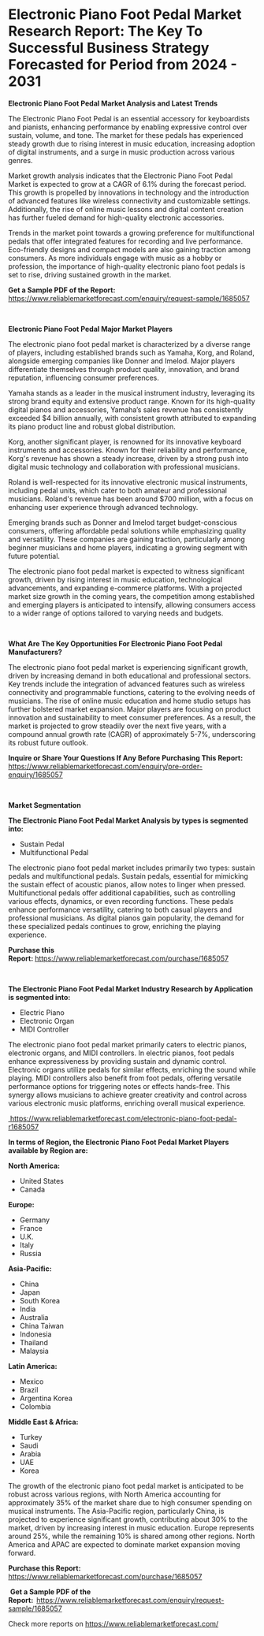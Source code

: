 <p><h1>Electronic Piano Foot Pedal Market Research Report: The Key To Successful Business Strategy Forecasted for Period from 2024 - 2031</h1></p><p><strong>Electronic Piano Foot Pedal Market Analysis and Latest Trends</strong></p>
<p><p>The Electronic Piano Foot Pedal is an essential accessory for keyboardists and pianists, enhancing performance by enabling expressive control over sustain, volume, and tone. The market for these pedals has experienced steady growth due to rising interest in music education, increasing adoption of digital instruments, and a surge in music production across various genres.</p><p>Market growth analysis indicates that the Electronic Piano Foot Pedal Market is expected to grow at a CAGR of 6.1% during the forecast period. This growth is propelled by innovations in technology and the introduction of advanced features like wireless connectivity and customizable settings. Additionally, the rise of online music lessons and digital content creation has further fueled demand for high-quality electronic accessories.</p><p>Trends in the market point towards a growing preference for multifunctional pedals that offer integrated features for recording and live performance. Eco-friendly designs and compact models are also gaining traction among consumers. As more individuals engage with music as a hobby or profession, the importance of high-quality electronic piano foot pedals is set to rise, driving sustained growth in the market.</p></p>
<p><strong>Get a Sample PDF of the Report:&nbsp;</strong> <a href="https://www.reliablemarketforecast.com/enquiry/request-sample/1685057?utm_campaign=1929&utm_medium=2&utm_source=Github&utm_content=ia&utm_term=30122024&utm_id=electronic-piano-foot-pedal">https://www.reliablemarketforecast.com/enquiry/request-sample/1685057</a></p>
<p>&nbsp;</p>
<p><strong>Electronic Piano Foot Pedal Major Market Players</strong></p>
<p><p>The electronic piano foot pedal market is characterized by a diverse range of players, including established brands such as Yamaha, Korg, and Roland, alongside emerging companies like Donner and Imelod. Major players differentiate themselves through product quality, innovation, and brand reputation, influencing consumer preferences.</p><p>Yamaha stands as a leader in the musical instrument industry, leveraging its strong brand equity and extensive product range. Known for its high-quality digital pianos and accessories, Yamaha’s sales revenue has consistently exceeded $4 billion annually, with consistent growth attributed to expanding its piano product line and robust global distribution.</p><p>Korg, another significant player, is renowned for its innovative keyboard instruments and accessories. Known for their reliability and performance, Korg's revenue has shown a steady increase, driven by a strong push into digital music technology and collaboration with professional musicians.</p><p>Roland is well-respected for its innovative electronic musical instruments, including pedal units, which cater to both amateur and professional musicians. Roland's revenue has been around $700 million, with a focus on enhancing user experience through advanced technology.</p><p>Emerging brands such as Donner and Imelod target budget-conscious consumers, offering affordable pedal solutions while emphasizing quality and versatility. These companies are gaining traction, particularly among beginner musicians and home players, indicating a growing segment with future potential.</p><p>The electronic piano foot pedal market is expected to witness significant growth, driven by rising interest in music education, technological advancements, and expanding e-commerce platforms. With a projected market size growth in the coming years, the competition among established and emerging players is anticipated to intensify, allowing consumers access to a wider range of options tailored to varying needs and budgets.</p></p>
<p>&nbsp;</p>
<p><strong>What Are The Key Opportunities For Electronic Piano Foot Pedal Manufacturers?</strong></p>
<p><p>The electronic piano foot pedal market is experiencing significant growth, driven by increasing demand in both educational and professional sectors. Key trends include the integration of advanced features such as wireless connectivity and programmable functions, catering to the evolving needs of musicians. The rise of online music education and home studio setups has further bolstered market expansion. Major players are focusing on product innovation and sustainability to meet consumer preferences. As a result, the market is projected to grow steadily over the next five years, with a compound annual growth rate (CAGR) of approximately 5-7%, underscoring its robust future outlook.</p></p>
<p><strong>Inquire or Share Your Questions If Any Before Purchasing This Report:</strong> <a href="https://www.reliablemarketforecast.com/enquiry/pre-order-enquiry/1685057?utm_campaign=1929&utm_medium=2&utm_source=Github&utm_content=ia&utm_term=30122024&utm_id=electronic-piano-foot-pedal">https://www.reliablemarketforecast.com/enquiry/pre-order-enquiry/1685057</a></p>
<p>&nbsp;</p>
<p><strong>Market Segmentation</strong></p>
<p><strong>The Electronic Piano Foot Pedal Market Analysis by types is segmented into:</strong></p>
<p><ul><li>Sustain Pedal</li><li>Multifunctional Pedal</li></ul></p>
<p><p>The electronic piano foot pedal market includes primarily two types: sustain pedals and multifunctional pedals. Sustain pedals, essential for mimicking the sustain effect of acoustic pianos, allow notes to linger when pressed. Multifunctional pedals offer additional capabilities, such as controlling various effects, dynamics, or even recording functions. These pedals enhance performance versatility, catering to both casual players and professional musicians. As digital pianos gain popularity, the demand for these specialized pedals continues to grow, enriching the playing experience.</p></p>
<p><strong>Purchase this Report:&nbsp;</strong><a href="https://www.reliablemarketforecast.com/purchase/1685057?utm_campaign=1929&utm_medium=2&utm_source=Github&utm_content=ia&utm_term=30122024&utm_id=electronic-piano-foot-pedal">https://www.reliablemarketforecast.com/purchase/1685057</a></p>
<p>&nbsp;</p>
<p><strong>The Electronic Piano Foot Pedal Market Industry Research by Application is segmented into:</strong></p>
<p><ul><li>Electric Piano</li><li>Electronic Organ</li><li>MIDI Controller</li></ul></p>
<p><p>The electronic piano foot pedal market primarily caters to electric pianos, electronic organs, and MIDI controllers. In electric pianos, foot pedals enhance expressiveness by providing sustain and dynamic control. Electronic organs utilize pedals for similar effects, enriching the sound while playing. MIDI controllers also benefit from foot pedals, offering versatile performance options for triggering notes or effects hands-free. This synergy allows musicians to achieve greater creativity and control across various electronic music platforms, enriching overall musical experience.</p></p>
<p><a href="https://www.reliablemarketforecast.com/electronic-piano-foot-pedal-r1685057?utm_campaign=1929&utm_medium=2&utm_source=Github&utm_content=ia&utm_term=30122024&utm_id=electronic-piano-foot-pedal">&nbsp;https://www.reliablemarketforecast.com/electronic-piano-foot-pedal-r1685057</a></p>
<p><strong>In terms of Region, the Electronic Piano Foot Pedal Market Players available by Region are:</strong></p>
<p>
    <p> <strong> North America: </strong>
        <ul>
            <li>United States</li>
            <li>Canada</li>
        </ul>
        </p> 
    <p> <strong> Europe: </strong>
        <ul>
            <li>Germany</li>
            <li>France</li>
            <li>U.K.</li>
            <li>Italy</li>
            <li>Russia</li>
        </ul>
        </p> 
    <p> <strong> Asia-Pacific: </strong>
        <ul>
            <li>China</li>
            <li>Japan</li>
            <li>South Korea</li>
            <li>India</li>
            <li>Australia</li>
            <li>China Taiwan</li>
            <li>Indonesia</li>
            <li>Thailand</li>
            <li>Malaysia</li>
        </ul>
        </p> 
    <p> <strong> Latin America: </strong>
        <ul>
            <li>Mexico</li>
            <li>Brazil</li>
            <li>Argentina Korea</li>
            <li>Colombia</li>
        </ul>
        </p> 
    <p> <strong> Middle East & Africa: </strong>
        <ul>
            <li>Turkey</li>
            <li>Saudi</li>
            <li>Arabia</li>
            <li>UAE</li>
            <li>Korea</li>
        </ul>
    </p>
    </p>
<p><p>The growth of the electronic piano foot pedal market is anticipated to be robust across various regions, with North America accounting for approximately 35% of the market share due to high consumer spending on musical instruments. The Asia-Pacific region, particularly China, is projected to experience significant growth, contributing about 30% to the market, driven by increasing interest in music education. Europe represents around 25%, while the remaining 10% is shared among other regions. North America and APAC are expected to dominate market expansion moving forward.</p></p>
<p><strong>Purchase this Report: </strong><a href="https://www.reliablemarketforecast.com/purchase/1685057?utm_campaign=1929&utm_medium=2&utm_source=Github&utm_content=ia&utm_term=30122024&utm_id=electronic-piano-foot-pedal">https://www.reliablemarketforecast.com/purchase/1685057</a></p>
<p>&nbsp;<strong>Get a Sample PDF of the Report:&nbsp;&nbsp;</strong><a href="https://www.reliablemarketforecast.com/enquiry/request-sample/1685057?utm_campaign=1929&utm_medium=2&utm_source=Github&utm_content=ia&utm_term=30122024&utm_id=electronic-piano-foot-pedal">https://www.reliablemarketforecast.com/enquiry/request-sample/1685057</a></p>
<p><strong></strong></p>
<p>Check more reports on <a href="https://www.reliablemarketforecast.com/?utm_campaign=1929&utm_medium=2&utm_source=Github&utm_content=ia&utm_term=30122024&utm_id=electronic-piano-foot-pedal">https://www.reliablemarketforecast.com/</a></p>